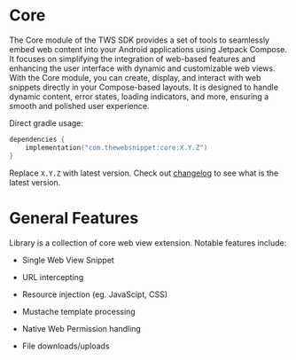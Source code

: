 # Core

The Core module of the TWS SDK provides a set of tools to seamlessly embed web content into your Android applications using
Jetpack Compose. It focuses on simplifying the integration of web-based features and enhancing the user interface with dynamic and
customizable web views.
With the Core module, you can create, display, and interact with web snippets directly in your Compose-based layouts. It is
designed to handle dynamic content, error states, loading indicators, and more, ensuring a smooth and polished user experience.

Direct gradle usage:

```kotlin
dependencies {
    implementation("com.thewebsnippet:core:X.Y.Z")
}
```

Replace `X.Y.Z` with latest version. Check out [changelog](../CHANGELOG.MD) to see what is the latest version.

# General Features

Library is a collection of core web view extension. Notable features include:

- Single Web View Snippet

- URL intercepting

- Resource injection (eg. JavaScipt, CSS)

- Mustache template processing

- Native Web Permission handling

- File downloads/uploads